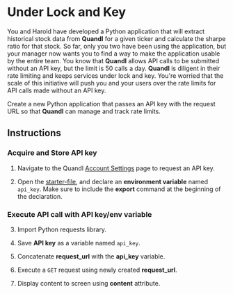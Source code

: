 # Under Lock and Key

You and Harold have developed a Python application that will extract historical stock data from **Quandl** for a given ticker and calculate the sharpe ratio for that stock. So far, only you two have been using the application, but your manager now wants you to find a way to make the application usable by the entire team. You know that **Quandl** allows API calls to be submitted without an API key, but the limit is 50 calls a day. **Quandl** is diligent in their rate limiting and keeps services under lock and key. You're worried that the scale of this initiative will push you and your users over the rate limits for API calls made without an API key.

Create a new Python application that passes an API key with the request URL so that **Quandl** can manage and track rate limits.

## Instructions

### Acquire and Store API key

1. Navigate to the Quandl [Account Settings](https://www.quandl.com/account/profile) page to request an API key.

2. Open the [starter-file](Solved/keys.sh), and declare an **environment variable** named `api_key`. Make sure to include the **export** command at the beginning of the declaration.

### Execute API call with API key/env variable

3. Import Python requests library.

4. Save **API key** as a variable named `api_key`.

5. Concatenate **request_url** with the **api_key** variable.

6. Execute a `GET` request using newly created **request_url**.

7. Display content to screen using **content** attribute.
